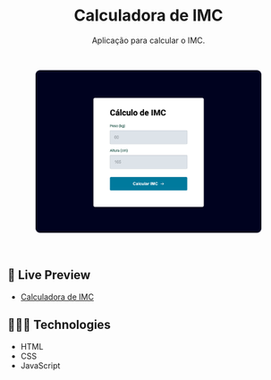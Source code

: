 <h1 align="center"> Calculadora de IMC </h1>

<p align="center">
Aplicação para calcular o IMC. <br/>
</p>

<br/>

<p align="center">
  <img alt="Landing page photo." src="./.github/calc-img.png" width="80%" />
</p>

<br/>

## 📝 Live Preview 

- [Calculadora de IMC](https://diegommagno.com/github/rocketseat/explorer/stage-05/calculadora-de-imc)

## 🧑🏻‍💻 Technologies

- HTML
- CSS
- JavaScript
